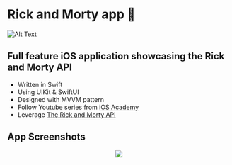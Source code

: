 # Rick and Morty app 🔫

![Alt Text](https://www.linkpicture.com/q/breaking-bad-rick-and-morty-wallpaper.jpg)

## Full feature iOS application showcasing the Rick and Morty API

* Written in Swift
* Using UIKit & SwiftUI
* Designed with MVVM pattern
* Follow Youtube series from [iOS Academy](https://www.youtube.com/watch?v=EZpZDuOAFKE&list=PL5PR3UyfTWvdl4Ya_2veOB6TM16FXuv4y)
* Leverage [The Rick and Morty API](https://rickandmortyapi.com/)

## App Screenshots

<div align="center">
  <img src="https://www.linkpicture.com/q/1-PhotoRoom.png-PhotoRoom_1.png">
</div>
